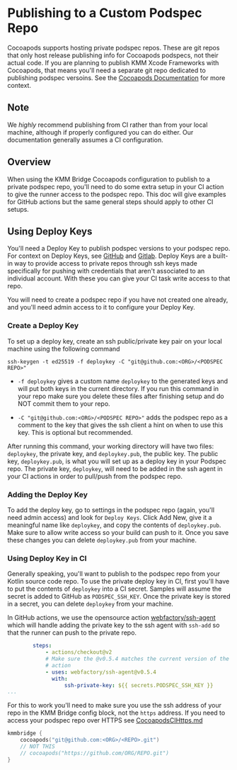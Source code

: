 # Publishing to a Custom Podspec Repo

Cocoapods supports hosting private podspec repos. These are git repos that only host release publishing info for 
Cocoapods podspecs, not their actual code. If you are planning to publish KMM Xcode Frameworks with Cocoapods, that 
means you'll need a separate git repo dedicated to publishing podspec versoins. See the 
[Cocoapods Documentation](https://guides.cocoapods.org/making/private-cocoapods.html) for more context.

## Note

We *highly* recommend publishing from CI rather than from your local machine, although if properly configured you
can do either. Our documentation generally assumes a CI configuration.

## Overview

When using the KMM Bridge Cocoapods configuration to publish to a private podspec repo, 
you'll need to do some extra setup in your CI action to give the runner access to the podspec repo. This doc will
give examples for GitHub actions but the same general steps should apply to other CI setups.

## Using Deploy Keys

You'll need a Deploy Key to publish podspec versions to your podspec repo.  For context on Deploy Keys, see
[GitHub](https://docs.github.com/en/developers/overview/managing-deploy-keys#deploy-keys) and [Gitlab](https://docs.gitlab.com/ee/user/project/deploy_keys/).
Deploy Keys are a built-in way to provide access to private repos through ssh keys made specifically for pushing with credentials
that aren't associated to an individual account. With these you can give your CI task write access to that repo.

You will need to create a podspec repo if you have not created one already, and you'll need admin access to it to configure
your Deploy Key.

### Create a Deploy Key

To set up a deploy key, create an ssh public/private key pair on your local machine using the following command

`ssh-keygen -t ed25519 -f deploykey -C "git@github.com:<ORG>/<PODSPEC REPO>"`

- `-f deploykey` gives a custom name `deploykey` to the generated keys and will put both keys in the current directory. If 
you run this command in your repo make sure you delete these files after finishing setup and do NOT commit them to your repo.

- `-C "git@github.com:<ORG>/<PODSPEC REPO>"` adds the podspec repo as a comment to the key that gives the ssh client a hint on when to 
use this key. This is optional but recommended. 

After running this command, your working directory will have two files: `deploykey`, the private key, and `deploykey.pub`, the public key. 
The public key, `deploykey.pub`, is what you will set up as a deploy key in your Podspec repo. The private key, `deploykey`, will need to be added in the 
ssh agent in your CI actions in order to pull/push from the podspec repo. 

### Adding the Deploy Key

To add the deploy key, go to settings in the podspec repo (again, you'll need admin access) and look for `Deploy Keys`. Click
Add New, give it a meaningful name like `deploykey`, and copy the contents of `deploykey.pub`. Make sure to allow write access so your 
build can push to it. Once you save these changes you can delete `deploykey.pub` from your machine. 

### Using Deploy Key in CI 

Generally speaking, you'll want to publish to the podspec repo from your Kotlin source code repo.  To use the private deploy 
key in CI, first you'll have to put the contents of `deploykey` into a CI secret. Samples will 
assume the secret is added to GitHub as `PODSPEC_SSH_KEY`. Once the private key is stored in a secret, you can delete `deploykey` from your machine.

In GitHub actions, we use the opensource action [webfactory/ssh-agent](https://github.com/marketplace/actions/webfactory-ssh-agent)
which will handle adding the private key to the ssh agent with `ssh-add` so that the runner can push to the private repo. 

```yaml
        steps:
            - actions/checkout@v2
            # Make sure the @v0.5.4 matches the current version of the
            # action 
            - uses: webfactory/ssh-agent@v0.5.4
              with:
                  ssh-private-key: ${{ secrets.PODSPEC_SSH_KEY }}
...
```

For this to work you'll need to make sure you use the ssh address of your repo in the KMM Bridge config block, not the `https` address.
If you need to access your podspec repo over HTTPS see [CocoapodsCIHttps.md](#CocoapodsCIHttps)

```kotlin
kmmbridge {
    cocoapods("git@github.com:<ORG>/<REPO>.git")
    // NOT THIS
    // cocoapods("https://github.com/ORG/REPO.git")
}
```
